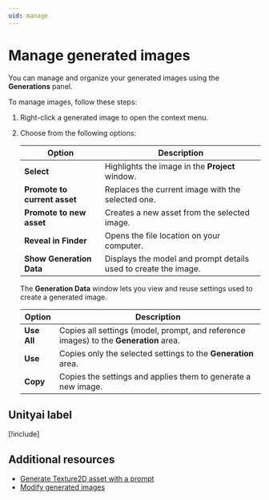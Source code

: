 ```yaml
---
uid: manage
---
```


# Manage generated images

You can manage and organize your generated images using the **Generations** panel.

To manage images, follow these steps:

1. Right-click a generated image to open the context menu.
1. Choose from the following options:

   | Option | Description |
   | ------ | ----------- |
   | **Select** | Highlights the image in the **Project** window. |
   | **Promote to current asset** | Replaces the current image with the selected one. |
   | **Promote to new asset** | Creates a new asset from the selected image. |
   | **Reveal in Finder** | Opens the file location on your computer. |
   | **Show Generation Data** | Displays the model and prompt details used to create the image. |

      The **Generation Data** window lets you view and reuse settings used to create a generated image.

      | Option | Description |
      | ------ | ----------- |
      | **Use All** | Copies all settings (model, prompt, and reference images) to the **Generation** area. |
      | **Use** | Copies only the selected settings to the **Generation** area. |
      | **Copy** | Copies the settings and applies them to generate a new image. | 

## Unityai label

[!include[](../snippets/unityai-label.md)]

## Additional resources

* [Generate Texture2D asset with a prompt](xref:generate-texture2d)
* [Modify generated images](xref:modify)